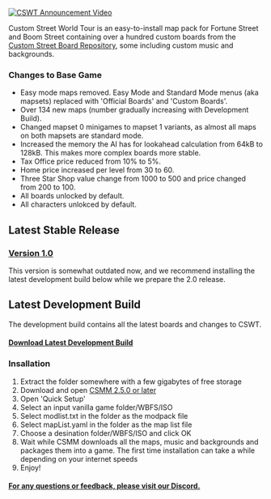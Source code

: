 [![CSWT Announcement Video](https://media.discordapp.net/attachments/708085079980900476/976518362295316510/FTDV7BlaIAAtYyq.jpg)](https://www.youtube.com/watch?v=FBLjEDI3qWQ)

Custom Street World Tour is an easy-to-install map pack for Fortune Street and Boom Street containing over a hundred custom boards from the [Custom Street Board Repository](https://fortunestreetmodding.github.io/maps), some including custom music and backgrounds.

### Changes to Base Game

- Easy mode maps removed. Easy Mode and Standard Mode menus (aka mapsets) replaced with 'Official Boards' and 'Custom Boards'.
- Over 134 new maps (number gradually increasing with Development Build).
- Changed mapset 0 minigames to mapset 1 variants, as almost all maps on both mapsets are standard mode.
- Increased the memory the AI has for lookahead calculation from 64kB to 128kB. This makes more complex boards more stable.
- Tax Office price reduced from 10% to 5%.
- Home price increased per level from 30 to 60.
- Three Star Shop value change from 1000 to 500 and price changed from 200 to 100.
- All boards unlocked by default.
- All characters unlokced by default.

## Latest Stable Release

### [Version 1.0](https://github.com/FortuneStreetModding/CustomStreetWorldTour/releases/tag/1.0)

This version is somewhat outdated now, and we recommend installing the latest development build below while we prepare the 2.0 release.

## Latest Development Build

The development build contains all the latest boards and changes to CSWT.

#### [Download Latest Development Build](https://nikkums.io/cswt/Builds/cswtpycsmm-dev.zip)

### Insallation

1. Extract the folder somewhere with a few gigabytes of free storage
2. Download and open [CSMM 2.5.0 or later](https://github.com/FortuneStreetModding/csmm-qt/releases/latest)
3. Open 'Quick Setup'
4. Select an input vanilla game folder/WBFS/ISO
5. Select modlist.txt in the folder as the modpack file
6. Select mapList.yaml in the folder as the map list file
7. Choose a desination folder/WBFS/ISO and click OK
8. Wait while CSMM downloads all the maps, music and backgrounds and packages them into a game. The first time installation can take a while depending on your internet speeds
9. Enjoy!

#### [For any questions or feedback, please visit our Discord.](https://discord.gg/DE9Hn7T)
